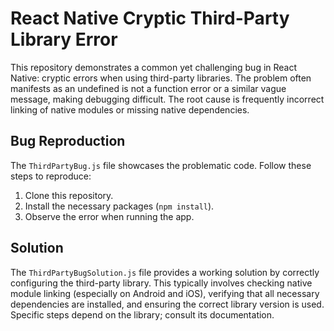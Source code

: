 # React Native Cryptic Third-Party Library Error

This repository demonstrates a common yet challenging bug in React Native: cryptic errors when using third-party libraries. The problem often manifests as an undefined is not a function error or a similar vague message, making debugging difficult.  The root cause is frequently incorrect linking of native modules or missing native dependencies.

## Bug Reproduction

The `ThirdPartyBug.js` file showcases the problematic code.  Follow these steps to reproduce:

1. Clone this repository.
2. Install the necessary packages (`npm install`).
3. Observe the error when running the app.

## Solution

The `ThirdPartyBugSolution.js` file provides a working solution by correctly configuring the third-party library. This typically involves checking native module linking (especially on Android and iOS), verifying that all necessary dependencies are installed, and ensuring the correct library version is used.  Specific steps depend on the library; consult its documentation.